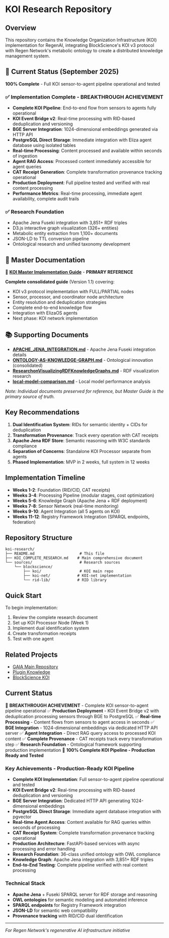 # KOI Research Repository

## Overview

This repository contains the Knowledge Organization Infrastructure (KOI) implementation for RegenAI, integrating BlockScience's KOI v3 protocol with Regen Network's metabolic ontology to create a distributed knowledge management system.

## 🚀 Current Status (September 2025)

**100% Complete** - Full KOI sensor-to-agent pipeline operational and tested

### ✅ Implementation Complete - BREAKTHROUGH ACHIEVEMENT
- **Complete KOI Pipeline**: End-to-end flow from sensors to agents fully operational
- **KOI Event Bridge v2**: Real-time processing with RID-based deduplication and versioning
- **BGE Server Integration**: 1024-dimensional embeddings generated via HTTP API
- **PostgreSQL Direct Storage**: Immediate integration with Eliza agent database using isolated tables
- **Real-time Processing**: Content processed and available within seconds of ingestion
- **Agent RAG Access**: Processed content immediately accessible for agent queries
- **CAT Receipt Generation**: Complete transformation provenance tracking operational
- **Production Deployment**: Full pipeline tested and verified with real content processing
- **Performance Metrics**: Real-time processing, immediate agent availability, complete audit trails

### ✅ Research Foundation
- Apache Jena Fuseki integration with 3,851+ RDF triples  
- D3.js interactive graph visualization (326+ entities)
- Metabolic entity extraction from 1,100+ documents
- JSON-LD to TTL conversion pipeline
- Ontological research and unified taxonomy development

## 📖 Master Documentation

🎯 **[KOI Master Implementation Guide](docs/KOI_MASTER_IMPLEMENTATION_GUIDE.md)** - **PRIMARY REFERENCE**

**Complete consolidated guide** (Version 1.1) covering:
- KOI v3 protocol implementation with FULL/PARTIAL nodes
- Sensor, processor, and coordinator node architecture
- Entity resolution and deduplication strategies
- Complete end-to-end knowledge flow
- Integration with ElizaOS agents
- Next phase: KOI network implementation

## 📚 Supporting Documents

- **[APACHE_JENA_INTEGRATION.md](docs/APACHE_JENA_INTEGRATION.md)** - Apache Jena Fuseki integration details
- **[ONTOLOGY-AS-KNOWLEDGE-GRAPH.md](docs/ONTOLOGY-AS-KNOWLEDGE-GRAPH.md)** - Ontological innovation (consolidated)
- **[ResearchonVisualizingRDFKnowledgeGraphs.md](docs/ResearchonVisualizingRDFKnowledgeGraphs.md)** - RDF visualization research
- **[local-model-comparison.md](docs/local-model-comparison.md)** - Local model performance analysis

*Note: Individual documents preserved for reference, but Master Guide is the primary source of truth.*

## Key Recommendations

1. **Dual Identification System**: RIDs for semantic identity + CIDs for deduplication
2. **Transformation Provenance**: Track every operation with CAT receipts
3. **Apache Jena RDF Store**: Semantic reasoning with W3C standards compliance
4. **Separation of Concerns**: Standalone KOI Processor separate from agents
5. **Phased Implementation**: MVP in 2 weeks, full system in 12 weeks

## Implementation Timeline

- **Weeks 1-2**: Foundation (RID/CID, CAT receipts)
- **Weeks 3-4**: Processing Pipeline (modular stages, cost optimization)
- **Weeks 5-6**: Knowledge Graph (Apache Jena + RDF deployment)
- **Weeks 7-8**: Sensor Network (real-time monitoring)
- **Weeks 9-10**: Agent Integration (all 5 agents on KOI)
- **Weeks 11-12**: Registry Framework Integration (SPARQL endpoints, federation)

## Repository Structure

```
koi-research/
├── README.md                    # This file
├── KOI_COMPLETE_RESEARCH.md    # Main comprehensive document
└── sources/                     # Research sources
    └── blockscience/
        ├── koi/                 # KOI main repo
        ├── koi-net/            # KOI-net implementation
        └── rid-lib/            # RID library
```

## Quick Start

To begin implementation:

1. Review the complete research document
2. Set up KOI Processor Node (Week 1)
3. Implement dual identification system
4. Create transformation receipts
5. Test with one agent

## Related Projects

- [GAIA Main Repository](https://github.com/gaiaaiagent/GAIA)
- [Plugin Knowledge](https://github.com/gaiaaiagent/plugin-knowledge)
- [BlockScience KOI](https://github.com/BlockScience/koi)

## Current Status

🚀 **BREAKTHROUGH ACHIEVEMENT** - Complete KOI sensor-to-agent pipeline operational
✅ **Production Deployment** - KOI Event Bridge v2 with deduplication processing sensors through BGE to PostgreSQL
✅ **Real-time Processing** - Content flows from sensors to agent access in seconds
✅ **BGE Integration** - 1024-dimensional embeddings via dedicated HTTP API server
✅ **Agent Integration** - Direct RAG query access to processed KOI content
✅ **Complete Provenance** - CAT receipts track every transformation step
✅ **Research Foundation** - Ontological framework supporting production implementation
🎯 **100% Complete KOI Pipeline - Production Ready and Tested**

### Key Achievements - Production-Ready KOI Pipeline
- **Complete KOI Implementation**: Full sensor-to-agent pipeline operational and tested
- **KOI Event Bridge v2**: Real-time processing with RID-based deduplication and versioning
- **BGE Server Integration**: Dedicated HTTP API generating 1024-dimensional embeddings
- **PostgreSQL Direct Storage**: Immediate agent database integration with pgvector
- **Real-time Agent Access**: Content available for RAG queries within seconds of processing
- **CAT Receipt System**: Complete transformation provenance tracking operational
- **Production Architecture**: FastAPI-based services with async processing and error handling
- **Research Foundation**: 36-class unified ontology with OWL compliance
- **Knowledge Graph**: Apache Jena integration with 3,851+ RDF triples
- **End-to-End Testing**: Complete pipeline verified with real content processing

### Technical Stack
- **Apache Jena** + Fuseki SPARQL server for RDF storage and reasoning
- **OWL ontologies** for semantic modeling and automated inference
- **SPARQL endpoints** for Registry Framework integration
- **JSON-LD** for semantic web compatibility
- **Provenance tracking** with RID/CID dual identification

---

*For Regen Network's regenerative AI infrastructure initiative*